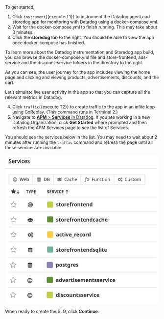 To get started, 

1. Click `instrument`{{execute T1}} to instrument the Datadog agent and storedog app for monitoring with Datadog using a docker-compose.yml. 
2. Wait for the docker-compose.yml to finish running. This may take about 3 minutes. 
3. Click the **storedog** tab to the right. You should be able to view the app once docker-compose has finished.

To learn more about the Datadog instrumentation and Storedog app build, you can browse the docker-compose.yml file and store-frontend, ads-service and the discount-service folders in the directory to the right. 

As you can see, the user journey for the app includes viewing the home page and clicking and viewing products, advertisements, discounts, and the cart.

Let’s simulate live user activity in the app so that you can capture all the relevant metrics in Datadog. 

4. Click `traffic`{{execute T2}} to create traffic to the app in an infite loop using GoReplay. (This command runs in Terminal 2.)
5. Navigate to <a href="https://app.datadoghq.com/apm/" target="_datadog">**APM** > **Services** in Datadog</a>. If you are working in a new Datadog Organization, click **Get Started** where prompted and then refresh the APM Services page to see the list of Services.

You should see the services below in the list. You may need to wait about 2 minutes after running the `traffic` command and refresh the page until all these services are available.

![Service List](createslo/assets/service-list.png)

When ready to create the SLO, click **Continue**.